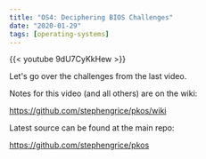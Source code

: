 ```yaml
---
title: "OS4: Deciphering BIOS Challenges"
date: "2020-01-29"
tags: [operating-systems]
---
```


{{< youtube 9dU7CyKkHew >}}

Let's go over the challenges from the last video.

Notes for this video (and all others) are on the wiki:

<https://github.com/stephengrice/pkos/wiki>

Latest source can be found at the main repo:

<https://github.com/stephengrice/pkos>
